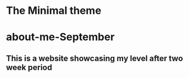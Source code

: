 # The Minimal theme

# about-me-September

## This is a website showcasing my level after two week period
